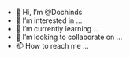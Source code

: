 - 👋 Hi, I’m @Dochinds
- 👀 I’m interested in ...
- 🌱 I’m currently learning ...
- 💞️ I’m looking to collaborate on ...
- 📫 How to reach me ...

<!---
Dochinds/Dochinds is a ✨ special ✨ repository because its `README.md` (this file) appears on your GitHub profile.
You can click the Preview link to take a look at your changes.
--->
